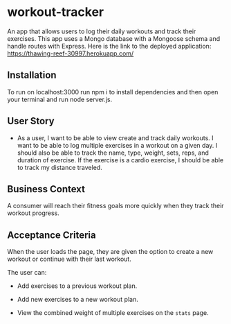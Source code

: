 # workout-tracker
An app that allows users to log their daily workouts and track their exercises. This app uses a Mongo database with a Mongoose schema and handle routes with Express. Here is the link to the deployed application: https://thawing-reef-30997.herokuapp.com/

## Installation
To run on localhost:3000 run npm i to install dependencies and then open your terminal and run node server.js. 

## User Story

* As a user, I want to be able to view create and track daily workouts. I want to be able to log multiple exercises in a workout on a given day. I should also be able to track the name, type, weight, sets, reps, and duration of exercise. If the exercise is a cardio exercise, I should be able to track my distance traveled.

## Business Context

A consumer will reach their fitness goals more quickly when they track their workout progress.

## Acceptance Criteria

When the user loads the page, they are given the option to create a new workout or continue with their last workout.

The user can:

  * Add exercises to a previous workout plan.

  * Add new exercises to a new workout plan.

  * View the combined weight of multiple exercises on the `stats` page.

